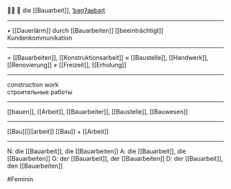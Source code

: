 👷‍♀️ 🔴 die [[Bauarbeit]], [ˈbaʊ̯ʔaʁbaɪ̯t](https://youglish.com/pronounce/Bauarbeit/german)

---

• [[Dauerlärm]] durch [[Bauarbeiten]] [[beeinträchtigt]] Kundenkommunikation

---

= [[Bauarbeiten]], [[Konstruktionsarbeit]]
≈ [[Baustelle]], [[Handwerk]], [[Renovierung]]
≠ [[Freizeit]], [[Erholung]]

---

construction work  
строительные работы

---

[[bauen]], [[Arbeit]], [[Bauarbeiter]], [[Baustelle]], [[Bauwesen]]

---

[[Bau]]|[[arbeit]]
[[Bau]] + [[Arbeit]]

---

N: die [[Bauarbeit]], die [[Bauarbeiten]]
A: die [[Bauarbeit]], die [[Bauarbeiten]]
G: der [[Bauarbeit]], der [[Bauarbeiten]]
D: der [[Bauarbeit]], den [[Bauarbeiten]]


#Feminin 
